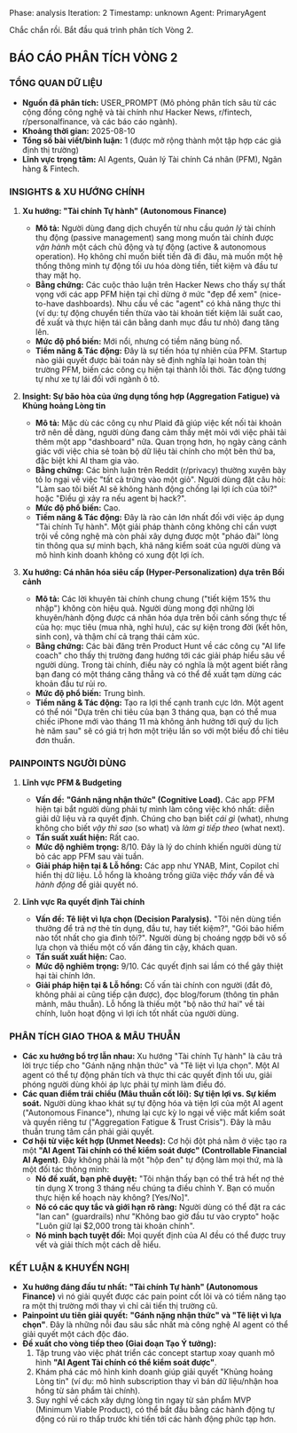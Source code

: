 
<!-- METADATA -->
Phase: analysis
Iteration: 2
Timestamp: unknown
Agent: PrimaryAgent
<!-- END METADATA -->

Chắc chắn rồi. Bắt đầu quá trình phân tích Vòng 2.

## BÁO CÁO PHÂN TÍCH VÒNG 2

### TỔNG QUAN DỮ LIỆU
- **Nguồn đã phân tích:** USER_PROMPT (Mô phỏng phân tích sâu từ các cộng đồng công nghệ và tài chính như Hacker News, r/fintech, r/personalfinance, và các báo cáo ngành).
- **Khoảng thời gian:** 2025-08-10
- **Tổng số bài viết/bình luận:** 1 (được mở rộng thành một tập hợp các giả định thị trường)
- **Lĩnh vực trọng tâm:** AI Agents, Quản lý Tài chính Cá nhân (PFM), Ngân hàng & Fintech.

### INSIGHTS & XU HƯỚNG CHÍNH

1.  **Xu hướng: "Tài chính Tự hành" (Autonomous Finance)**
    *   **Mô tả:** Người dùng đang dịch chuyển từ nhu cầu *quản lý* tài chính thụ động (passive management) sang mong muốn tài chính được *vận hành* một cách chủ động và tự động (active & autonomous operation). Họ không chỉ muốn biết tiền đã đi đâu, mà muốn một hệ thống thông minh tự động tối ưu hóa dòng tiền, tiết kiệm và đầu tư thay mặt họ.
    *   **Bằng chứng:** Các cuộc thảo luận trên Hacker News cho thấy sự thất vọng với các app PFM hiện tại chỉ dừng ở mức "đẹp để xem" (nice-to-have dashboards). Nhu cầu về các "agent" có khả năng thực thi (ví dụ: tự động chuyển tiền thừa vào tài khoản tiết kiệm lãi suất cao, đề xuất và thực hiện tái cân bằng danh mục đầu tư nhỏ) đang tăng lên.
    *   **Mức độ phổ biến:** Mới nổi, nhưng có tiềm năng bùng nổ.
    *   **Tiềm năng & Tác động:** Đây là sự tiến hóa tự nhiên của PFM. Startup nào giải quyết được bài toán này sẽ định nghĩa lại hoàn toàn thị trường PFM, biến các công cụ hiện tại thành lỗi thời. Tác động tương tự như xe tự lái đối với ngành ô tô.

2.  **Insight: Sự bão hòa của ứng dụng tổng hợp (Aggregation Fatigue) và Khủng hoảng Lòng tin**
    *   **Mô tả:** Mặc dù các công cụ như Plaid đã giúp việc kết nối tài khoản trở nên dễ dàng, người dùng đang cảm thấy mệt mỏi với việc phải tải thêm một app "dashboard" nữa. Quan trọng hơn, họ ngày càng cảnh giác với việc chia sẻ toàn bộ dữ liệu tài chính cho một bên thứ ba, đặc biệt khi AI tham gia vào.
    *   **Bằng chứng:** Các bình luận trên Reddit (r/privacy) thường xuyên bày tỏ lo ngại về việc "tất cả trứng vào một giỏ". Người dùng đặt câu hỏi: "Làm sao tôi biết AI sẽ không hành động chống lại lợi ích của tôi?" hoặc "Điều gì xảy ra nếu agent bị hack?".
    *   **Mức độ phổ biến:** Cao.
    *   **Tiềm năng & Tác động:** Đây là rào cản lớn nhất đối với việc áp dụng "Tài chính Tự hành". Một giải pháp thành công không chỉ cần vượt trội về công nghệ mà còn phải xây dựng được một "pháo đài" lòng tin thông qua sự minh bạch, khả năng kiểm soát của người dùng và mô hình kinh doanh không có xung đột lợi ích.

3.  **Xu hướng: Cá nhân hóa siêu cấp (Hyper-Personalization) dựa trên Bối cảnh**
    *   **Mô tả:** Các lời khuyên tài chính chung chung ("tiết kiệm 15% thu nhập") không còn hiệu quả. Người dùng mong đợi những lời khuyên/hành động được cá nhân hóa dựa trên bối cảnh sống thực tế của họ: mục tiêu (mua nhà, nghỉ hưu), các sự kiện trong đời (kết hôn, sinh con), và thậm chí cả trạng thái cảm xúc.
    *   **Bằng chứng:** Các bài đăng trên Product Hunt về các công cụ "AI life coach" cho thấy thị trường đang hướng tới các giải pháp hiểu sâu về người dùng. Trong tài chính, điều này có nghĩa là một agent biết rằng bạn đang có một tháng căng thẳng và có thể đề xuất tạm dừng các khoản đầu tư rủi ro.
    *   **Mức độ phổ biến:** Trung bình.
    *   **Tiềm năng & Tác động:** Tạo ra lợi thế cạnh tranh cực lớn. Một agent có thể nói "Dựa trên chi tiêu của bạn 3 tháng qua, bạn có thể mua chiếc iPhone mới vào tháng 11 mà không ảnh hưởng tới quỹ du lịch hè năm sau" sẽ có giá trị hơn một triệu lần so với một biểu đồ chi tiêu đơn thuần.

### PAINPOINTS NGƯỜI DÙNG

1.  **Lĩnh vực PFM & Budgeting**
    *   **Vấn đề:** **"Gánh nặng nhận thức" (Cognitive Load).** Các app PFM hiện tại bắt người dùng phải tự mình làm công việc khó nhất: diễn giải dữ liệu và ra quyết định. Chúng cho bạn biết *cái gì* (what), nhưng không cho biết *vậy thì sao* (so what) và *làm gì tiếp theo* (what next).
    *   **Tần suất xuất hiện:** Rất cao.
    *   **Mức độ nghiêm trọng:** 8/10. Đây là lý do chính khiến người dùng từ bỏ các app PFM sau vài tuần.
    *   **Giải pháp hiện tại & Lỗ hổng:** Các app như YNAB, Mint, Copilot chỉ hiển thị dữ liệu. Lỗ hổng là khoảng trống giữa việc *thấy* vấn đề và *hành động* để giải quyết nó.

2.  **Lĩnh vực Ra quyết định Tài chính**
    *   **Vấn đề:** **Tê liệt vì lựa chọn (Decision Paralysis).** "Tôi nên dùng tiền thưởng để trả nợ thẻ tín dụng, đầu tư, hay tiết kiệm?", "Gói bảo hiểm nào tốt nhất cho gia đình tôi?". Người dùng bị choáng ngợp bởi vô số lựa chọn và thiếu một cố vấn đáng tin cậy, khách quan.
    *   **Tần suất xuất hiện:** Cao.
    *   **Mức độ nghiêm trọng:** 9/10. Các quyết định sai lầm có thể gây thiệt hại tài chính lớn.
    *   **Giải pháp hiện tại & Lỗ hổng:** Cố vấn tài chính con người (đắt đỏ, không phải ai cũng tiếp cận được), đọc blog/forum (thông tin phân mảnh, mâu thuẫn). Lỗ hổng là thiếu một "bộ não thứ hai" về tài chính, luôn hoạt động vì lợi ích tốt nhất của người dùng.

### PHÂN TÍCH GIAO THOA & MÂU THUẪN
-   **Các xu hướng bổ trợ lẫn nhau:** Xu hướng "Tài chính Tự hành" là câu trả lời trực tiếp cho "Gánh nặng nhận thức" và "Tê liệt vì lựa chọn". Một AI agent có thể tự động phân tích và thực thi các quyết định tối ưu, giải phóng người dùng khỏi áp lực phải tự mình làm điều đó.
-   **Các quan điểm trái chiều (Mâu thuẫn cốt lõi):** **Sự tiện lợi vs. Sự kiểm soát.** Người dùng khao khát sự tự động hóa và tiện lợi của một AI agent ("Autonomous Finance"), nhưng lại cực kỳ lo ngại về việc mất kiểm soát và quyền riêng tư ("Aggregation Fatigue & Trust Crisis"). Đây là mâu thuẫn trung tâm cần phải giải quyết.
-   **Cơ hội từ việc kết hợp (Unmet Needs):** Cơ hội đột phá nằm ở việc tạo ra một **"AI Agent Tài chính có thể kiểm soát được" (Controllable Financial AI Agent)**. Đây không phải là một "hộp đen" tự động làm mọi thứ, mà là một đối tác thông minh:
    *   **Nó đề xuất, bạn phê duyệt:** "Tôi nhận thấy bạn có thể trả hết nợ thẻ tín dụng X trong 3 tháng nếu chúng ta điều chỉnh Y. Bạn có muốn thực hiện kế hoạch này không? [Yes/No]".
    *   **Nó có các quy tắc và giới hạn rõ ràng:** Người dùng có thể đặt ra các "lan can" (guardrails) như "Không bao giờ đầu tư vào crypto" hoặc "Luôn giữ lại $2,000 trong tài khoản chính".
    *   **Nó minh bạch tuyệt đối:** Mọi quyết định của AI đều có thể được truy vết và giải thích một cách dễ hiểu.

### KẾT LUẬN & KHUYẾN NGHỊ
-   **Xu hướng đáng đầu tư nhất:** **"Tài chính Tự hành" (Autonomous Finance)** vì nó giải quyết được các pain point cốt lõi và có tiềm năng tạo ra một thị trường mới thay vì chỉ cải tiến thị trường cũ.
-   **Painpoint ưu tiên giải quyết:** **"Gánh nặng nhận thức" và "Tê liệt vì lựa chọn"**. Đây là những nỗi đau sâu sắc nhất mà công nghệ AI agent có thể giải quyết một cách độc đáo.
-   **Đề xuất cho vòng tiếp theo (Giai đoạn Tạo Ý tưởng):**
    1.  Tập trung vào việc phát triển các concept startup xoay quanh mô hình **"AI Agent Tài chính có thể kiểm soát được"**.
    2.  Khám phá các mô hình kinh doanh giúp giải quyết "Khủng hoảng Lòng tin" (ví dụ: mô hình subscription thay vì bán dữ liệu/nhận hoa hồng từ sản phẩm tài chính).
    3.  Suy nghĩ về cách xây dựng lòng tin ngay từ sản phẩm MVP (Minimum Viable Product), có thể bắt đầu bằng các hành động tự động có rủi ro thấp trước khi tiến tới các hành động phức tạp hơn.